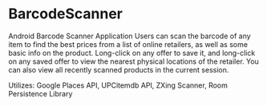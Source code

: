 # BarcodeScanner

Android Barcode Scanner Application
Users can scan the barcode of any item to find the best prices from a list of online retailers, as well as some basic info on the product.
Long-click on any offer to save it, and long-click on any saved offer to view the nearest physical locations of the retailer.
You can also view all recently scanned products in the current session.

Utilizes: Google Places API, UPCitemdb API, ZXing Scanner, Room Persistence Library
